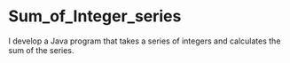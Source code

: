 # Sum_of_Integer_series
I develop a Java program that takes a series of integers and calculates the sum of the series.
